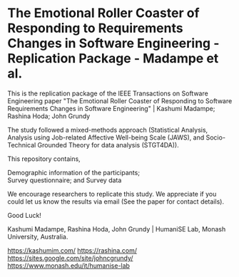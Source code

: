 # The Emotional Roller Coaster of Responding to Requirements Changes in Software Engineering - Replication Package - Madampe et al.

This is the replication package of the IEEE Transactions on Software Engineering paper "The Emotional Roller Coaster of Responding to Software Requirements Changes in Software Engineering" | Kashumi Madampe; Rashina Hoda; John Grundy

The study followed a mixed-methods approach (Statistical Analysis, Analysis using Job-related Affective Well-being Scale (JAWS), and Socio-Technical Grounded Theory for data analysis (STGT4DA)).

This repository contains,

Demographic information of the participants; </br>
Survey questionnaire; and
Survey data

We encourage researchers to replicate this study. We appreciate if you could let us know the results via email (See the paper for contact details).

Good Luck!

Kashumi Madampe, Rashina Hoda, John Grundy | HumaniSE Lab, Monash University, Australia.

https://kashumim.com/ https://rashina.com/ https://sites.google.com/site/johncgrundy/ https://www.monash.edu/it/humanise-lab
